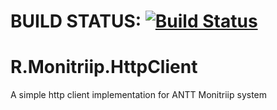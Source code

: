 # BUILD STATUS: [![Build Status](https://travis-ci.com/rnascimento10/R.Monitriip.HttpClient.svg?branch=master)](https://travis-ci.com/rnascimento10/R.Monitriip.HttpClient)

# R.Monitriip.HttpClient
A simple http client implementation for ANTT Monitriip system
